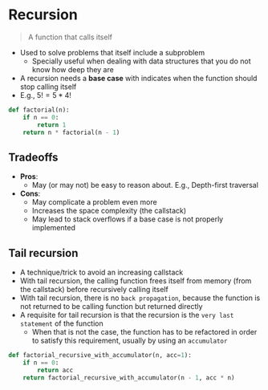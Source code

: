 # Recursion

> A function that calls itself

- Used to solve problems that itself include a subproblem
  - Specially useful when dealing with data structures that you do not know how deep they are
- A recursion needs a **base case** with indicates when the function should stop calling itself
- E.g., $5! = 5 * 4!$

```python
def factorial(n):
    if n == 0:
        return 1
    return n * factorial(n - 1)
```

## Tradeoffs

- **Pros**:
  - May (or may not) be easy to reason about. E.g., Depth-first traversal
- **Cons**:
  - May complicate a problem even more
  - Increases the space complexity (the callstack)
  - May lead to stack overflows if a base case is not properly implemented

## Tail recursion

- A technique/trick to avoid an increasing callstack
- With tail recursion, the calling function frees itself from memory (from the callstack) before recursively calling itself
- With tail recursion, there is no `back propagation`, because the function is not returned to be calling function but returned directly
- A requisite for tail recursion is that the recursion is the `very last statement` of the function
  - When that is not the case, the function has to be refactored in order to satisfy this requirement, usually by using an `accumulator`

```python
def factorial_recursive_with_accumulator(n, acc=1):
    if n == 0:
        return acc
    return factorial_recursive_with_accumulator(n - 1, acc * n)
```
